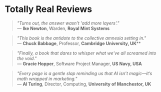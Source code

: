 
# Totally Real Reviews

> *"Turns out, the answer wasn’t 'add more layers'."*  
— **Ike Newton**, Warden, **Royal Mint Systems**

> *"This book is the antidote to the collective amnesia setting in."*  
— **Chuck Babbage**, Professor, **Cambridge University, UK****

> *"Finally, a book that dares to whisper what we've all screamed into the void."*  
— **Gracie Hopper**, Software Project Manager, **US Navy, USA**

> *"Every page is a gentle slap reminding us that AI isn’t magic—it’s math wrapped in marketing."*  
— **Al Turing**, Director, Computing, **University of Manchestor, UK**
